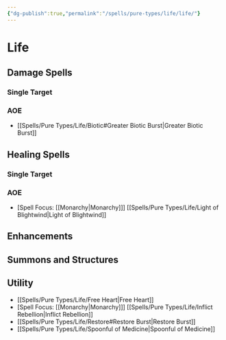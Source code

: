```yaml
---
{"dg-publish":true,"permalink":"/spells/pure-types/life/life/"}
---
```


# Life
## Damage Spells

### Single Target

### AOE
- [[Spells/Pure Types/Life/Biotic#Greater Biotic Burst\|Greater Biotic Burst]]

## Healing Spells

### Single Target

### AOE
- \[Spell Focus: [[Monarchy\|Monarchy]]\] [[Spells/Pure Types/Life/Light of Blightwind\|Light of Blightwind]]
## Enhancements

## Summons and Structures

## Utility
- [[Spells/Pure Types/Life/Free Heart\|Free Heart]]
- \[Spell Focus: [[Monarchy\|Monarchy]]\] [[Spells/Pure Types/Life/Inflict Rebellion\|Inflict Rebellion]]
- [[Spells/Pure Types/Life/Restore#Restore Burst\|Restore Burst]]
- [[Spells/Pure Types/Life/Spoonful of Medicine\|Spoonful of Medicine]]